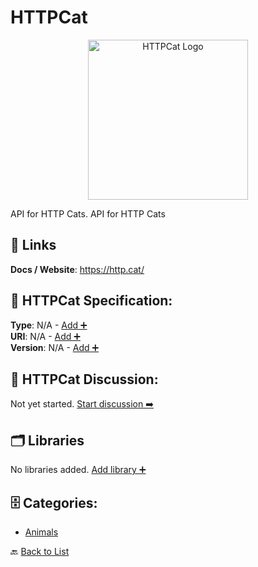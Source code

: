 # HTTPCat
<p align="center">
    <img width="256" src="https://raw.githubusercontent.com/apis-list/apis-list/main/apis/httpcat/logo_256x256.png" alt="HTTPCat Logo"/>
</p>
API for HTTP Cats.  API for HTTP Cats

##  🔗 Links
**Docs / Website**: https://http.cat/

## 🧬 HTTPCat Specification:
**Type**: N/A - [Add ➕](https://github.com/apis-list/apis-list/edit/main/apis.yaml#9137)  
**URI**: N/A - [Add ➕](https://github.com/apis-list/apis-list/edit/main/apis.yaml#9137)  
**Version**: N/A - [Add ➕](https://github.com/apis-list/apis-list/edit/main/apis.yaml#9137)

## 💬 HTTPCat Discussion:
Not yet started. [Start discussion ➡️](https://github.com/apis-list/apis-list/discussions/new)

## 🗂️ Libraries

No libraries added. [Add library ➕](https://github.com/apis-list/apis-list/edit/main/apis.yaml#9137)    


## 🗄️ Categories:
- [Animals](https://github.com/apis-list/apis-list#animals-)

🔙  [Back to List](https://github.com/apis-list/apis-list)
